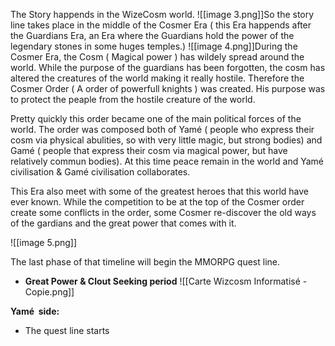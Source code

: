 The Story happends in the WizeCosm world.
![[image 3.png]]So the story line takes place in the middle of the Cosmer Era ( this Era happends after the Guardians Era, an Era where the Guardians hold the power of the legendary stones in some huges temples.)
![[image 4.png]]During the Cosmer Era, the Cosm ( Magical power ) has wildely spread around the world. While the purpose of the guardians has been forgotten, the cosm has altered the creatures of the world making it really hostile. Therefore the Cosmer Order ( A order of powerfull knights ) was created. His purpose was to protect the peaple from the hostile creature of the world.

  

Pretty quickly this order became one of the main political forces of the world. The order was composed both of Yamé ( people who express their cosm via physical abulities, so with very little magic, but strong bodies) and Gamé ( people that express their cosm via magical power, but have relatively commun bodies). At this time peace remain in the world and Yamé civilisation & Gamé civilisation collaborates.

  

This Era also meet with some of the greatest heroes that this world have ever known. While the competition to be at the top of the Cosmer order create some conflicts in the order, some Cosmer re-discover the old ways of the gardians and the great power that comes with it.

![[image 5.png]]

The last phase of that timeline will begin the MMORPG quest line.

- **Great Power & Clout Seeking period**
![[Carte Wizcosm Informatisé - Copie.png]]

**Yamé  side:**

- The quest line starts